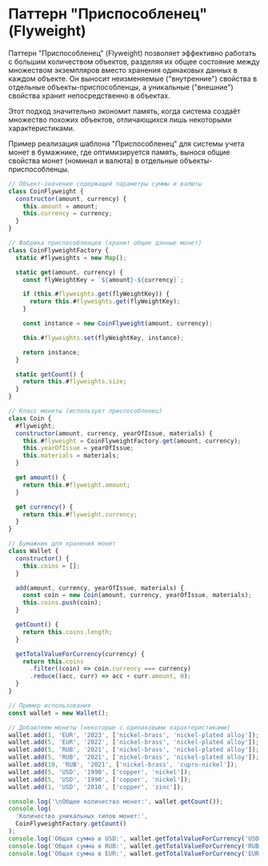 # Паттерн "Приспособленец" (Flyweight)

Паттерн "Приспособленец" (Flyweight) позволяет эффективно работать с большим количеством объектов, разделяя их общее состояние между множеством экземпляров вместо хранения одинаковых данных в каждом объекте.
Он выносит неизменяемые ("внутренние") свойства в отдельные объекты-приспособленцы, а уникальные ("внешние") свойства хранит непосредственно в объектах.

Этот подход значительно экономит память, когда система создаёт множество похожих объектов, отличающихся лишь некоторыми характеристиками.

Пример реализация шаблона "Приспособленец" для системы учета монет в бумажнике, где оптимизируется память, вынося общие свойства монет (номинал и валюта) в отдельные объекты-приспособленцы.

```javascript
// Объект-значение содержащий параметры суммы и валюты
class CoinFlyweight {
  constructor(amount, currency) {
    this.amount = amount;
    this.currency = currency;
  }
}

// Фабрика приспособленцев (хранит общие данные монет)
class CoinFlyweightFactory {
  static #flyweights = new Map();

  static get(amount, currency) {
    const flyWeightKey = `${amount}-${currency}`;

    if (this.#flyweights.get(flyWeightKey)) {
      return this.#flyweights.get(flyWeightKey);
    }

    const instance = new CoinFlyweight(amount, currency);

    this.#flyweights.set(flyWeightKey, instance);

    return instance;
  }

  static getCount() {
    return this.#flyweights.size;
  }
}

// Класс монеты (использует приспособленец)
class Coin {
  #flyweight;
  constructor(amount, currency, yearOfIssue, materials) {
    this.#flyweight = CoinFlyweightFactory.get(amount, currency);
    this.yearOfIssue = yearOfIssue;
    this.materials = materials;
  }

  get amount() {
    return this.#flyweight.amount;
  }

  get currency() {
    return this.#flyweight.currency;
  }
}

// Бумажник для хранения монет
class Wallet {
  constructor() {
    this.coins = [];
  }

  add(amount, currency, yearOfIssue, materials) {
    const coin = new Coin(amount, currency, yearOfIssue, materials);
    this.coins.push(coin);
  }

  getCount() {
    return this.coins.length;
  }

  getTotalValueForCurrency(currency) {
    return this.coins
      .filter((coin) => coin.currency === currency)
      .reduce((acc, curr) => acc + curr.amount, 0);
  }
}

// Пример использования
const wallet = new Wallet();

// Добавляем монеты (некоторые с одинаковыми характеристиками)
wallet.add(1, 'EUR', '2023', ['nickel-brass', 'nickel-plated alloy']);
wallet.add(5, 'EUR', '2022', ['nickel-brass', 'nickel-plated alloy']);
wallet.add(5, 'RUB', '2021', ['nickel-brass', 'nickel-plated alloy']);
wallet.add(5, 'RUB', '2021', ['nickel-brass', 'nickel-plated alloy']);
wallet.add(10, 'RUB', '2021', ['nickel-brass', 'cupro-nickel']);
wallet.add(5, 'USD', '1990', ['copper', 'nickel']);
wallet.add(5, 'USD', '1990', ['copper', 'nickel']);
wallet.add(1, 'USD', '2010', ['copper', 'zinc']);

console.log('\nОбщее количество монет:', wallet.getCount());
console.log(
  'Количество уникальных типов монет:',
  CoinFlyweightFactory.getCount()
);
console.log('Общая сумма в USD:', wallet.getTotalValueForCurrency('USD'));
console.log('Общая сумма в RUB:', wallet.getTotalValueForCurrency('RUB'));
console.log('Общая сумма в EUR:', wallet.getTotalValueForCurrency('EUR'));
```
